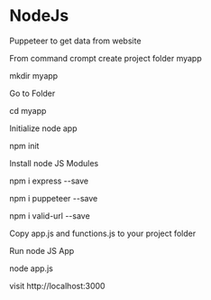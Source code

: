 # NodeJs

Puppeteer to get data from website

From command crompt create project folder myapp

mkdir myapp

Go to Folder

cd myapp

Initialize node app

npm init

Install node JS Modules

npm i express --save

npm i puppeteer --save

npm i valid-url --save

Copy app.js and functions.js to your project folder

Run node JS App

node app.js


visit http://localhost:3000
